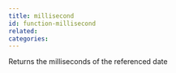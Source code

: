 ```yaml
---
title: millisecond
id: function-millisecond
related:
categories:
---
```


Returns the milliseconds of the referenced date